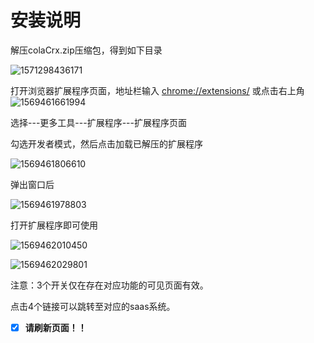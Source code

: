 # 安装说明

解压colaCrx.zip压缩包，得到如下目录

![1571298436171](E:\colaCrx\doc\img\1571298436171.png)

打开浏览器扩展程序页面，地址栏输入 [chrome://extensions/](chrome://extensions/)  或点击右上角![1569461661994](C:\Users\96328\AppData\Roaming\Typora\typora-user-images\1569461661994.png)

选择---更多工具---扩展程序---扩展程序页面

勾选开发者模式，然后点击加载已解压的扩展程序

![1569461806610](E:\colaCrx\doc\img\1569461806610.png)

弹出窗口后

![1569461978803](E:\colaCrx\doc\img\1569461978803.png)

打开扩展程序即可使用

![1569462010450](E:\colaCrx\doc\img\1569462010450.png)

![1569462029801](C:\Users\96328\AppData\Roaming\Typora\typora-user-images\1569462029801.png)

注意：3个开关仅在存在对应功能的可见页面有效。

点击4个链接可以跳转至对应的saas系统。

- [x] **请刷新页面！！**

